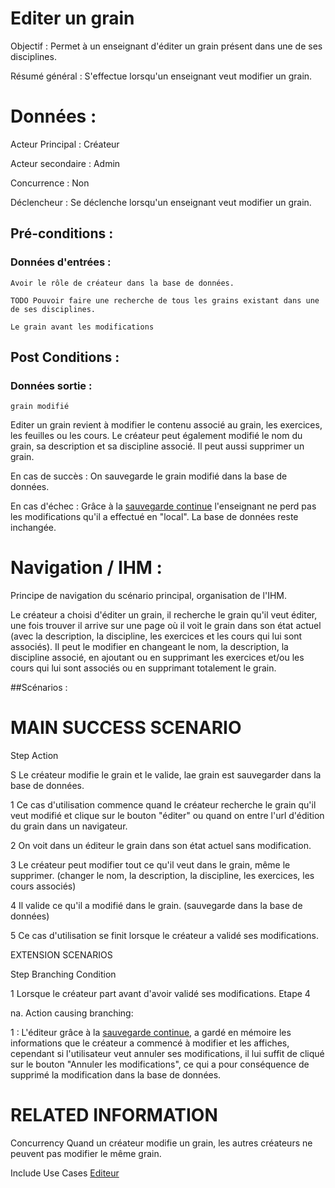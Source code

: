 # Editer un grain


Objectif :  Permet à un enseignant d'éditer un grain présent dans une de ses disciplines.

Résumé général : S'effectue lorsqu'un enseignant veut modifier un grain.


# Données :

Acteur Principal : Créateur

Acteur secondaire : Admin

Concurrence : Non

Déclencheur : Se déclenche lorsqu'un enseignant veut modifier un grain.



## Pré-conditions :

### Données d'entrées :

	Avoir le rôle de créateur dans la base de données.

	TODO Pouvoir faire une recherche de tous les grains existant dans une de ses disciplines.

	Le grain avant les modifications


## Post Conditions :

### Données sortie :

	grain modifié

Editer un grain revient à modifier le contenu associé au grain, les exercices, les feuilles ou les cours. Le créateur peut également modifié le nom du grain, sa description et sa discipline associé. Il peut aussi supprimer un grain.

En cas de succès : On sauvegarde le grain modifié dans la base de données.

En cas d'échec : Grâce à la [sauvegarde continue](/editeur.md) l'enseignant ne perd pas les modifications qu'il a effectué en "local". La base de données reste inchangée.


# Navigation / IHM  :

Principe de navigation du scénario principal, organisation de l'IHM.

Le créateur a choisi d'éditer un grain, il recherche le grain qu'il veut éditer, une fois trouver il arrive sur une page où il voit le grain dans son état actuel (avec la description, la discipline, les exercices et les cours qui lui sont associés). Il peut le modifier en changeant le nom, la description, la discipline associé, en ajoutant ou en supprimant les exercices et/ou les cours qui lui sont associés ou en supprimant totalement le grain.


##Scénarios :

# MAIN SUCCESS SCENARIO

Step    Action

S    Le créateur modifie le grain et le valide, lae grain est sauvegarder dans la base de données.

1    Ce cas d'utilisation commence quand le créateur recherche le grain qu'il veut modifié et clique sur le bouton "éditer" ou quand on entre l'url d'édition du grain dans un navigateur.

2    On voit dans un éditeur le grain dans son état actuel sans modification.

3    Le créateur peut modifier tout ce qu'il veut dans le grain, même le supprimer. (changer le nom, la description, la discipline, les exercices, les cours associés)

4    Il valide ce qu'il a modifié dans le grain. (sauvegarde dans la base de données)

5    Ce cas d'utilisation se finit lorsque le créateur a validé ses modifications.


EXTENSION SCENARIOS

Step    Branching Condition

1	 Lorsque le créateur part avant d'avoir validé ses modifications. Etape 4

na.  Action causing branching:

1 : L'éditeur grâce à la [sauvegarde continue](/editeur.md), a gardé en mémoire les informations que le créateur a commencé à modifier et les affiches, cependant si l'utilisateur veut annuler ses modifications, il lui suffit de cliqué sur le bouton "Annuler les modifications", ce qui a pour conséquence de supprimé la modification dans la base de données.


# RELATED INFORMATION

Concurrency    Quand un créateur modifie un grain, les autres créateurs ne peuvent pas modifier le même grain.

Include Use Cases    [Editeur](/editeur.md)
 

<!--- 
Author : Jordan
Validator : Raphael
-->

